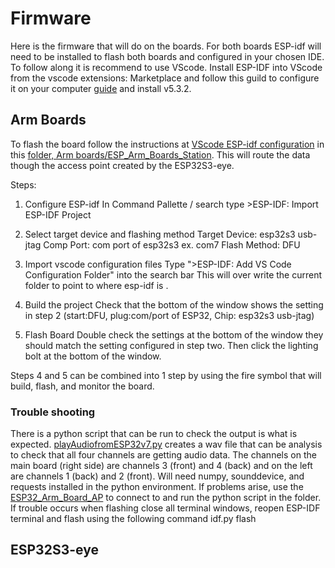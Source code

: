 # Firmware

Here is the firmware that will do on the boards. 
For both boards ESP-idf will need to be installed to flash both boards and configured in your chosen IDE. To follow along it is recommend to use VScode.
Install ESP-IDF into VScode from the vscode extensions: Marketplace and follow this guild to configure it on your computer [guide](https://docs.espressif.com/projects/vscode-esp-idf-extension/en/latest/installation.html) and install v5.3.2.

## Arm Boards

To flash the board follow the instructions at [VScode ESP-idf configuration](https://docs.espressif.com/projects/vscode-esp-idf-extension/en/latest/startproject.html) in this [folder, Arm boards/ESP_Arm_Boards_Station](/Firmware/Arm%20Board/ESP32_Arm_Boards_Station). This will route the data though the access point created by the ESP32S3-eye. 

Steps:
1. Configure ESP-idf
In Command Pallette / search type >ESP-IDF: Import ESP-IDF Project

2. Select target device and flashing method
Target Device: esp32s3 usb-jtag
Comp Port: com port of esp32s3 ex. com7
Flash Method: DFU

3. Import vscode configuration files
Type ">ESP-IDF: Add VS Code Configuration Folder" into the search bar
This will over write the current folder to point to where esp-idf is .

4. Build the project
Check that the bottom of the window shows the setting in step 2 (start:DFU, plug:com/port of ESP32, Chip: esp32s3 usb-jtag)

5. Flash Board
Double check the settings at the bottom of the window they should match the setting configured in step two.
Then click the lighting bolt at the bottom of the window. 

Steps 4 and 5 can be combined into 1 step by using the fire symbol that will build, flash, and monitor the board.

### Trouble shooting
There is a python script that can be run to check the output is what is expected. [playAudiofromESP32v7.py](/Firmware/Arm%20Board/ESP32_Arm_Boards_Station/playAudioFromESP32v7.py) creates a wav file that can be analysis to check that all four channels are getting audio data. The channels on the main board (right side) are channels 3 (front) and 4 (back) and on the left are channels 1 (back) and 2 (front). Will need numpy, sounddevice, and requests installed in the python environment. 
If problems arise, use the [ESP32_Arm_Board_AP](/Firmware/Arm%20Board/ESP32_Arm_Boards_AP/) to connect to and run the python script in the folder.
If trouble occurs when flashing close all terminal windows, reopen ESP-IDF terminal and flash using the following command idf.py flash

## ESP32S3-eye

